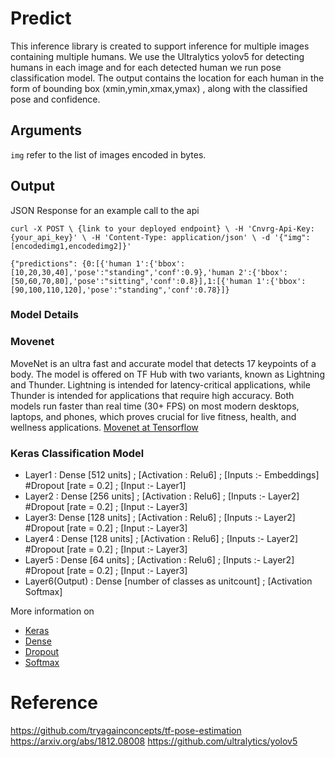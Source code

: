 # Predict
This inference library is created to support inference for multiple images containing multiple humans. We use the Ultralytics yolov5 for detecting humans in each image and for each detected human we run pose classification model. The output contains the location for each human in the form of bounding box (xmin,ymin,xmax,ymax) , along with the classified pose and confidence.
## Arguments
`img` refer to the list of images encoded in bytes.
## Output
JSON Response for an example call to the api

`
 curl -X POST \ {link to your deployed endpoint} \ -H 'Cnvrg-Api-Key: {your_api_key}' \ -H 'Content-Type: application/json' \ -d '{"img": [encodedimg1,encodedimg2]}' `
  
```{"predictions": {0:[{'human 1':{'bbox':[10,20,30,40],'pose':"standing",'conf':0.9},'human 2':{'bbox':[50,60,70,80],'pose':"sitting",'conf':0.8}],1:[{'human 1':{'bbox':[90,100,110,120],'pose':"standing",'conf':0.78}]}```
### Model Details
### Movenet
MoveNet is an ultra fast and accurate model that detects 17 keypoints of a body. The model is offered on TF Hub with two variants, known as Lightning and Thunder. Lightning is intended for latency-critical applications, while Thunder is intended for applications that require high accuracy. Both models run faster than real time (30+ FPS) on most modern desktops, laptops, and phones, which proves crucial for live fitness, health, and wellness applications.
[Movenet at Tensorflow](https://www.tensorflow.org/hub/tutorials/movenet#:~:text=MoveNet%20is%20an%20ultra%20fast,applications%20that%20require%20high%20accuracy.)

### Keras Classification Model

- Layer1 : Dense [512 units] ; [Activation : Relu6] ; [Inputs :- Embeddings]
#Dropout [rate = 0.2] ; [Input :- Layer1]
- Layer2 : Dense [256 units] ; [Activation : Relu6] ; [Inputs :- Layer2]
#Dropout [rate = 0.2] ; [Input :- Layer3]
- Layer3: Dense [128 units] ; [Activation : Relu6] ; [Inputs :- Layer2]
#Dropout [rate = 0.2] ; [Input :- Layer3]
- Layer4 : Dense [128 units] ; [Activation : Relu6] ; [Inputs :- Layer2]
#Dropout [rate = 0.2] ; [Input :- Layer3]
- Layer5 : Dense [64 units] ; [Activation : Relu6] ; [Inputs :- Layer2]
#Dropout [rate = 0.2] ; [Input :- Layer3]
- Layer6(Output) : Dense [number of classes as unitcount] ; [Activation Softmax]

More information on
- [Keras](https://keras.io/)
- [Dense](https://keras.io/api/layers/core_layers/dense/)
- [Dropout](https://keras.io/api/layers/regularization_layers/dropout/)
- [Softmax](https://keras.io/api/layers/activation_layers/softmax/)

# Reference
https://github.com/tryagainconcepts/tf-pose-estimation
https://arxiv.org/abs/1812.08008
https://github.com/ultralytics/yolov5